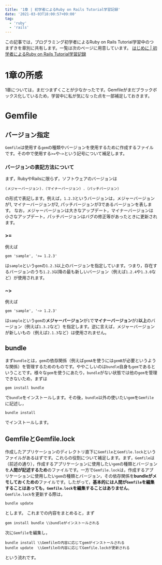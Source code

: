 ```yaml
---
title: '1章 | 初学者によるRuby on Rails Tutorial学習記録'
date: '2021-03-03T18:00:57+09:00'
tag:
  - 'ruby'
  - 'rails'
---
```


この記事では，プログラミング初学者によるRuby on Rails Tutorial学習中のつまずきを章別に共有します。一覧は次のページに用意しています。
[はじめに | 初学者によるRuby on Rails Tutorial学習記録](https://ebisenttt.github.io/blog/article/ruby_on_rails_tutorial_0/)

# 1章の所感

1章については，まだつまずくことが少なかったです。Gemfileがまだブラックボックス化しているため，学習中に私が気になった点を一部補足しておきます。

# Gemfile

## バージョン指定

`Gemfile`は使用する`gem`の種類やバージョンを使用するために作成するファイルです。その中で使用する`>=`や`~>`という記号について補足します。

### バージョンの表記方法について

まず，RubyやRailsに限らず，ソフトウェアのバージョンは

```
(メジャーバージョン).（マイナーバージョン）.（パッチバージョン）
```

の形式で表記します。例えば，`1.2.3`というバージョンは，メジャーバージョンが1, マイナーバージョンが2, パッチバージョンが3であるバージョンを表します。
なお，メジャーバージョンは大きなアップデート，マイナーバージョンは小さなアップデート，パッチバージョンはバグの修正等があったときに更新されます。

### >=

例えば

```
gem 'sample', '>= 1.2.3'
```

は`sample`という`gem`の`1.2.3`以上のバージョンを指定しています。つまり，存在するバージョンのうち`1.2.3`以降の最も新しいバージョン（例えば`1.2.4`や`1.3.0`など）が使用されます。

### ~>

例えば

```
gem 'sample', '~> 1.2.3'
```

は`sample`という`gem`の**メジャーバージョン**が`1`で**マイナーバージョン**が`2`**以上**のバージョン（例えば`1.3.2`など）を指定します。逆に言えば，メジャーバージョンが新しいもの（例えば`2.1.3`など）は使用されません。

## bundle

まず`bundle`とは，`gem`の依存関係（例えば`gemA`を使うには`gemB`が必要というような関係）を管理するためのものです。ややこしいのは`bundle`自身も`gem`であるということです。様々な`gem`を使うにあたり，`bundle`がない状態では他の`gem`を管理できないため，まずは

```
gem install bundle
```

で`bundle`をインストールします。その後，`bundle`以外の使いたい`gem`を`Gemfile`に記述し，

```
bundle install
```

でインストールします。

## GemfileとGemfile.lock

作成したアプリケーションのディレクトリ直下に`Gemfile`と`Gemfile.lock`というファイルがあるはずです。これらの役割について補足します。まず，`Gemfile`は（前述の通り），作成するアプリケーションに使用したい`gem`の種類とバージョンを**人間が記述するため**のファイルです。一方で`Gemfile.lock`は，作成するアプリケーションに使用したい`gem`の種類とバージョン，その依存関係を**bundleがメモしておくための**ファイルです。したがって，**基本的には人間が`Gemfile`を編集することはあっても，`Gemfile.lock`を編集することはありません**。`Gemfile.lock`を更新する際は，

```
bundle update
```

とします。
これまでの内容をまとめると，まず

```
gem install bundle \\bundleがインストールされる
```

次に`Gemfile`を編集し，

```
bundle install \\Gemfileの内容に応じてgemがインストールされる
bundle update  \\Gemfileの内容に応じてGemfile.lockが更新される
```

という流れです。
